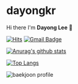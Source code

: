 # dayongkr

Hi there I'm **Dayong Lee** 👋

[![Hits](https://hits.seeyoufarm.com/api/count/incr/badge.svg?url=https%3A%2F%2Fgithub.com%2Fdayongbz&count_bg=%2379C83D&title_bg=%23555555&title=hits&edge_flat=false)](https://hits.seeyoufarm.com) [![Gmail Badge](https://img.shields.io/badge/-Gmail-d14836?style=flat-square&logo=Gmail&logoColor=white&link=mailto:dayongkr@gmail.com)](mailto:dayongkr@gmail.com)

[![Anurag's github stats](https://github-readme-stats.vercel.app/api?username=dayongkr&count_private=true&show_icons=true)](https://github.com/anuraghazra/github-readme-stats)

[![Top Langs](https://github-readme-stats.vercel.app/api/top-langs/?username=dayongkr&layout=compact)](https://github.com/anuraghazra/github-readme-stats)
 
![baekjoon profile](http://mazandi.herokuapp.com/api?handle=dayongkr&theme=warm)

<!-- ### 🔭 I’m currently working on
- just studying java

### 🌱 I’m currently learning
- java
- SQL

### 📖 I'm currently reading
- one up on wall street
- 자바의 신 2권 -->

<!-- ### 👯 I’m looking to collaborate on
- Nope!

### 🤔 I’m looking for help with
-  -->
<!-- 💬 Ask me about ... -->
<!-- 📫 How to reach me: ... -->
<!-- 😄 Pronouns: ... -->
<!-- ⚡ Fun fact: ... -->
